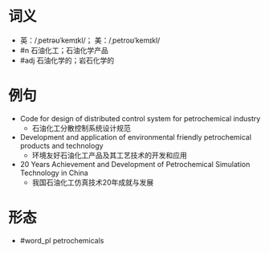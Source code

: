 # 词义
- 英：/ˌpetrəʊˈkemɪkl/； 美：/ˌpetroʊˈkemɪkl/
- #n 石油化工；石油化学产品
- #adj 石油化学的；岩石化学的
# 例句
- Code for design of distributed control system for petrochemical industry
	- 石油化工分散控制系统设计规范
- Development and application of environmental friendly petrochemical products and technology
	- 环境友好石油化工产品及其工艺技术的开发和应用
- 20 Years Achievement and Development of Petrochemical Simulation Technology in China
	- 我国石油化工仿真技术20年成就与发展
# 形态
- #word_pl petrochemicals
